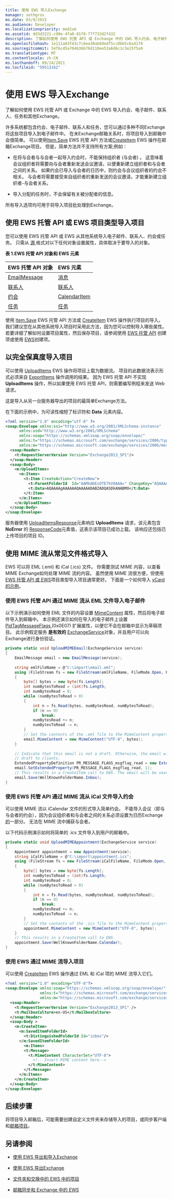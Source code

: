 ```yaml
---
title: 使用 EWS 导入Exchange
manager: sethgros
ms.date: 03/9/2015
ms.audience: Developer
ms.localizationpriority: medium
ms.assetid: dd3d3221-c98e-4fa0-81f0-77f733d2f432
description: 了解如何使用 EWS 托管 API 或 Exchange 中的 EWS 导入约会、电子邮件、联系人、任务和其他Exchange。
ms.openlocfilehash: 1e111a03f43c7c6ea30ab0dedf5cc0bb5c6a41f8
ms.sourcegitcommit: 54f6cd5a704b36b76d110ee53a6d6c1c3e15f5a9
ms.translationtype: MT
ms.contentlocale: zh-CN
ms.lasthandoff: 09/24/2021
ms.locfileid: "59513162"
---
```

# <a name="import-items-by-using-ews-in-exchange"></a>使用 EWS 导入Exchange

了解如何使用 EWS 托管 API 或 Exchange 中的 EWS 导入约会、电子邮件、联系人、任务和其他Exchange。
  
许多系统都包含约会、电子邮件、联系人和任务，您可以通过多种不同Exchange将这些项目导入到电子邮件中。 在未Exchange邮箱关系时，将项目导入到邮箱中会很简单。 可以使用[Item.Save](https://msdn.microsoft.com/library/office/microsoft.exchange.webservices.data.item.save%28v=exchg.80%29.aspx) EWS 托管 API 方法或[CreateItem](https://msdn.microsoft.com/library/78a52120-f1d0-4ed7-8748-436e554f75b6%28Office.15%29.aspx) EWS 操作在邮箱Exchange项目。 但是，简单方法并不支持所有方案;例如： 
  
- 在将与会者与与会者一起导入约会时，不能保持组织者 (与会者) 。 这意味着会议组织者将需要向与会者重新发送会议邀请，以便重新建立组织者和与会者之间的关系。 如果约会已导入与会者的日历中，则约会与会议组织者的约会不相关。 与会者将需要接受来自组织者的重新发送的会议邀请，才能重新建立组织者-与会者关系。
    
- 导入分配的任务时，不会保留有关被分配者的信息。
    
所有导入选项均可用于将导入项目批处理到Exchange。
  
## <a name="use-ews-managed-api-or-ews-item-types-to-import-an-item"></a>使用 EWS 托管 API 或 EWS 项目类型导入项目
<a name="bk_importproperties"> </a>

您可以使用 EWS 托管 API 或 EWS 从其他系统导入电子邮件、联系人、约会或任务。 只需从 [源 ](properties-and-extended-properties-in-ews-in-exchange.md) 格式对以下任何对象设置属性，具体取决于要导入的对象。 
  
**表 1.EWS 托管 API 对象和 EWS 元素**

|**EWS 托管 API 对象**|**EWS 元素**|
|:-----|:-----|
|[EmailMessage](https://msdn.microsoft.com/library/microsoft.exchange.webservices.data.emailmessage%28v=exchg.80%29.aspx) <br/> |[消息](https://msdn.microsoft.com/library/2400b33c-43b2-4fc2-b6fb-275a99e0e810%28Office.15%29.aspx) <br/> |
|[联系人](https://msdn.microsoft.com/library/microsoft.exchange.webservices.data.contact%28v=exchg.80%29.aspx) <br/> |[联系人](https://msdn.microsoft.com/library/66bfff50-7a91-4d81-b6a0-610b9962f677%28Office.15%29.aspx) <br/> |
|[约会](https://msdn.microsoft.com/library/microsoft.exchange.webservices.data.appointment%28v=exchg.80%29.aspx) <br/> |[CalendarItem](https://msdn.microsoft.com/library/b0c1fd27-b6da-46e5-88b8-88f00c71ba80%28Office.15%29.aspx) <br/> |
|[任务](https://msdn.microsoft.com/library/microsoft.exchange.webservices.data.task%28v=exchg.80%29.aspx) <br/> |[任务](https://msdn.microsoft.com/library/7c84927e-db28-4c5d-b0b5-cbcc2b88d869%28Office.15%29.aspx) <br/> |
   
使用 [Item.Save](https://msdn.microsoft.com/library/microsoft.exchange.webservices.data.item.save%28v=exchg.80%29.aspx) EWS 托管 API 方法或 [CreateItem](https://msdn.microsoft.com/library/78a52120-f1d0-4ed7-8748-436e554f75b6%28Office.15%29.aspx) EWS 操作执行项目的导入。 我们建议您在从其他系统导入项目时采用此方法，因为您可以控制导入哪些属性。 若要详细了解如何设置项目属性，然后保存项目，请参阅使用 [EWS 托管 API](how-to-work-with-exchange-mailbox-items-by-using-ews-in-exchange.md#bk_createewsma) 创建项或使用 [EWS](how-to-work-with-exchange-mailbox-items-by-using-ews-in-exchange.md#bk_createews)创建项。
  
## <a name="import-items-with-full-fidelity"></a>以完全保真度导入项目
<a name="bk_importproperties"> </a>

可以使用 [UploadItems](https://msdn.microsoft.com/library/a88cbe99-7968-454d-a545-4f92c330909f%28Office.15%29.aspx) EWS 操作将项目上载为数据流。 项目的此数据流表示形式必须来自 [ExportItems](https://msdn.microsoft.com/library/e2846abb-0b16-4732-bbd8-038a674672f6%28Office.15%29.aspx) 操作调用的结果。 因为 EWS 托管 API 不实现 **UploadItems** 操作，所以如果使用 EWS 托管 API，则需要编写例程来发送 Web 请求。 
  
这是导入从另一台服务器导出的项目的最简单Exchange方法。
  
在下面的示例中，为可读性缩短了标识符和 **Data** 元素内容。 
  
```XML
<?xml version="1.0" encoding="utf-8" ?>
<soap:Envelope xmlns:xsi="http://www.w3.org/2001/XMLSchema-instance"
      xmlns:xsd="http://www.w3.org/2001/XMLSchema"
      xmlns:soap="https://schemas.xmlsoap.org/soap/envelope/"
      xmlns:t="https://schemas.microsoft.com/exchange/services/2006/types"
      xmlns:m="https://schemas.microsoft.com/exchange/services/2006/messages">
  <soap:Header>
    <t:RequestServerVersion Version="Exchange2013_SP1"/>
  </soap:Header>
  <soap:Body>
    <m:UploadItems>
      <m:Items>
        <t:Item CreateAction="CreateNew">
          <t:ParentFolderId  Id="AAMkADEzOTE7kV0AAA=" ChangeKey="AQAAAA=="/>
          <t:Data>AQAAAAgAAAAAAQAAAAADABZADQASDkANABMO</t:Data>
        </t:Item>
      </m:Items>
    </m:UploadItems>
  </soap:Body>
</soap:Envelope>
```

服务器使用 [UploadItemsResponse](https://msdn.microsoft.com/library/93044d39-4489-456a-8cce-b6d69873348f%28Office.15%29.aspx)元素响应 **UploadItems** 请求，该元素包含 **NoError** 的 [ResponseCode](https://msdn.microsoft.com/library/4b84d670-74c9-4d6d-84e7-f0a9f76f0d93%28Office.15%29.aspx)元素值，这表示该项目已成功上载。 该响应还包括已上传项目的项目 ID。 
  
## <a name="use-the-mime-stream-to-import-from-common-file-formats"></a>使用 MIME 流从常见文件格式导入
<a name="bk_importproperties"> </a>

EWS 可以将 EML (.eml) 和 iCal (.ics) 文件。 你需要测试 MIME 内容，以查看 MIME Exchange如何处理 MIME 流的内容。 虽然使用 MIME 流很方便，但使用 [EWS 托管 API 或 EWS](#bk_importproperties)项目类型导入项目通常更好。 下面是一个如何导入 [vCard 的示例](https://code.msdn.microsoft.com/How-to-Import-vCard-Files-ffa0ff50)。
  
### <a name="use-the-ews-managed-api-to-import-an-email-from-an-eml-file-by-using-the-mime-stream"></a>使用 EWS 托管 API 通过 MIME 流从 EML 文件导入电子邮件

以下示例演示如何使用 EML 文件的内容设置 [MimeContent](https://msdn.microsoft.com/library/microsoft.exchange.webservices.data.item.mimecontent%28v=exchg.80%29.aspx) 属性，然后将电子邮件导入到邮箱中。 本示例还演示如何在导入的电子邮件上设置 [PidTagMessageFlags ](https://msdn.microsoft.com/library/office/cc839733%28v=office.15%29.aspx) (0x0E07) 扩展属性，以便它不会在邮箱中显示为草稿项目。 此示例假定服务 **是有效的** [ExchangeService](https://msdn.microsoft.com/library/microsoft.exchange.webservices.data.exchangeservice%28v=exchg.80%29.aspx)对象，并且用户可以向 Exchange进行身份验证。 
  
```cs
private static void UploadMIMEEmail(ExchangeService service)
{
    EmailMessage email = new EmailMessage(service);
    
    string emlFileName = @"C:\import\email.eml";
    using (FileStream fs = new FileStream(emlFileName, FileMode.Open, FileAccess.Read))
    {
        byte[] bytes = new byte[fs.Length];
        int numBytesToRead = (int)fs.Length;
        int numBytesRead = 0;
        while (numBytesToRead > 0)
        {
            int n = fs.Read(bytes, numBytesRead, numBytesToRead);
            if (n == 0)
                break;
            numBytesRead += n;
            numBytesToRead -= n;
        }
        // Set the contents of the .eml file to the MimeContent property.
        email.MimeContent = new MimeContent("UTF-8", bytes);
    }
    
    // Indicate that this email is not a draft. Otherwise, the email will appear as a 
    // draft to clients.
    ExtendedPropertyDefinition PR_MESSAGE_FLAGS_msgflag_read = new ExtendedPropertyDefinition(3591, MapiPropertyType.Integer);
    email.SetExtendedProperty(PR_MESSAGE_FLAGS_msgflag_read, 1);
    // This results in a CreateItem call to EWS. The email will be saved in the Inbox folder.
    email.Save(WellKnownFolderName.Inbox);
}
```

### <a name="use-the-ews-managed-api-to-import-an-appointment-from-an-ical-file-by-using-the-mime-stream"></a>使用 EWS 托管 API 通过 MIME 流从 iCal 文件导入约会

可以使用 MIME 流以 iCalendar 文件的形式导入简单约会。 不能导入会议（即与与会者的约会），因为会议组织者和与会者之间的关系必须设置为日历Exchange[的](calendars-and-ews-in-exchange.md)一部分。 无法在 MIME 流中捕获与会者。 
  
以下代码示例演示如何将简单的 .ics 文件导入到用户的邮箱中。
  
```cs
private static void UploadMIMEAppointment(ExchangeService service)
{
    Appointment appointment = new Appointment(service);
    string iCalFileName = @"C:\import\appointment.ics";
    using (FileStream fs = new FileStream(iCalFileName, FileMode.Open, FileAccess.Read))
    {
        byte[] bytes = new byte[fs.Length];
        int numBytesToRead = (int)fs.Length;
        int numBytesRead = 0;
        while (numBytesToRead > 0)
        {
            int n = fs.Read(bytes, numBytesRead, numBytesToRead);
            if (n == 0)
                break;
            numBytesRead += n;
            numBytesToRead -= n;
        }
        // Set the contents of the .ics file to the MimeContent property.
        appointment.MimeContent = new MimeContent("UTF-8", bytes);
    }
    // This results in a CreateItem call to EWS. 
    appointment.Save(WellKnownFolderName.Calendar);
}
```

### <a name="use-ews-to-import-an-item-by-using-the-mime-stream"></a>使用 EWS 通过 MIME 流导入项目

可以使用 [CreateItem](https://msdn.microsoft.com/library/78a52120-f1d0-4ed7-8748-436e554f75b6%28Office.15%29.aspx) EWS 操作通过 EML 和 iCal 项的 MIME 流导入它们。 
  
```XML
<?xml version="1.0" encoding="UTF-8"?>
<soap:Envelope xmlns:soap="https://schemas.xmlsoap.org/soap/envelope/"
               xmlns:t="https://schemas.microsoft.com/exchange/services/2006/types"
               xmlns:m="https://schemas.microsoft.com/exchange/services/2006/messages">
  <soap:Header>
    <t:RequestServerVersion Version="Exchange2013_SP1" />
    <t:MailboxCulture>en-US</t:MailboxCulture>
  </soap:Header>
  <soap:Body >
    <m:CreateItem>
      <m:SavedItemFolderId>
        <t:DistinguishedFolderId Id="inbox"/>
      </m:SavedItemFolderId> 
        <m:Items>
        <t:Message>
          <t:MimeContent CharacterSet="UTF-8">
            <!-- Insert MIME content here-->
          </t:MimeContent>
        </t:Message>
      </m:Items>
    </m:CreateItem>
  </soap:Body>
</soap:Envelope>
```

## <a name="next-steps"></a>后续步骤
<a name="bk_importproperties"> </a>

将项目导入邮箱后，可能需要创建自定义文件夹来存储导入[](how-to-work-with-folders-by-using-ews-in-exchange.md)的项目，或同步客户端和[邮箱项目](mailbox-synchronization-and-ews-in-exchange.md)。
  
## <a name="see-also"></a>另请参阅


- [使用 EWS 导出和导入Exchange](exporting-and-importing-items-by-using-ews-in-exchange.md)
    
- [使用 EWS 导出Exchange](how-to-export-items-by-using-ews-in-exchange.md)
    
- [文件夹和交换中的 EWS 中的项目](folders-and-items-in-ews-in-exchange.md)
    
- [邮箱同步和 Exchange 中的 EWS](mailbox-synchronization-and-ews-in-exchange.md)
    


